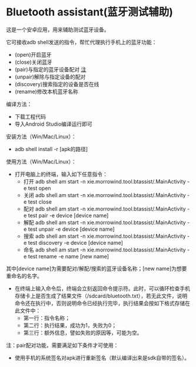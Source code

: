 # Bluetooth assistant(蓝牙测试辅助)

这是一个安卓应用，用来辅助测试蓝牙设备。

它可接收adb shell发送的指令，帮忙代理执行手机上的蓝牙功能：

- (open)开启蓝牙
- (close)关闭蓝牙
- (pair)与指定的蓝牙设备配对 [注](#remark)
- (unpair)解除与指定设备的配对
- (discovery)搜索指定的设备是否在线
- (rename)修改本机蓝牙名称

编译方法：

- 下载工程代码
- 导入Android Studio编译运行即可

安装方法（Win/Mac/Linux）：

- adb shell install -r [apk的路径]

使用方法（Win/Mac/Linux）：

- 打开电脑上的终端，输入如下任意指令：
  - 打开 adb shell am start -n xie.morrowind.tool.btassist/.MainActivity -e test open
  - 关闭 adb shell am start -n xie.morrowind.tool.btassist/.MainActivity -e test close
  - 配对 adb shell am start -n xie.morrowind.tool.btassist/.MainActivity -e test pair -e device [device name]
  - 解配 adb shell am start -n xie.morrowind.tool.btassist/.MainActivity -e test unpair -e device [device name]
  - 搜索 adb shell am start -n xie.morrowind.tool.btassist/.MainActivity -e test discovery -e device [device name]
  - 命名 adb shell am start -n xie.morrowind.tool.btassist/.MainActivity -e test rename -e name [new name]

其中[device name]为需要配对/解配/搜索的蓝牙设备名称；[new name]为想要重命名的名字。

- 在终端上输入命令后，终端会立刻返回命令提示符。此时，可以循环检查手机存储卡上是否生成了结果文件（/sdcard/bluetooth.txt），若无此文件，说明命令还在执行中，否则说明命令已经执行完毕，执行结果会按如下格式存储在此文件中：
  - 第一行：指令名称；
  - 第二行：执行结果，成功为1，失败为0；
  - 第三行：额外信息，譬如失败的原因等，可能为空。

<a name="remark">注</a>：pair配对功能，需要满足如下条件才可使用：

- 使用手机的系统签名对apk进行重新签名（默认编译出来是sdk自带的签名）。
